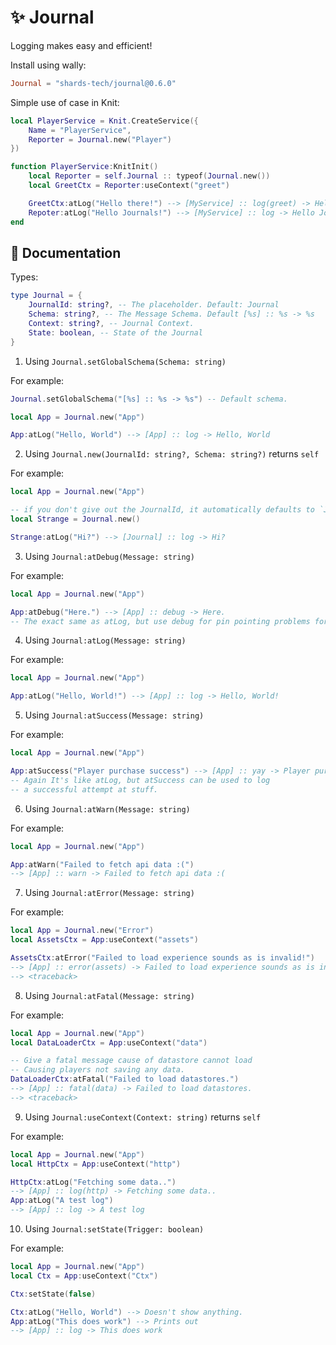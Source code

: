 # ✨ Journal

Logging makes easy and efficient! 

Install using wally: 

```toml
Journal = "shards-tech/journal@0.6.0"
```

Simple use of case in Knit:

```lua
local PlayerService = Knit.CreateService({
    Name = "PlayerService",
    Reporter = Journal.new("Player")
})

function PlayerService:KnitInit()
    local Reporter = self.Journal :: typeof(Journal.new())
    local GreetCtx = Reporter:useContext("greet")

    GreetCtx:atLog("Hello there!") --> [MyService] :: log(greet) -> Hello there!
    Repoter:atLog("Hello Journals!") --> [MyService] :: log -> Hello Journals!
end
```

## 📃 Documentation

Types:

```lua
type Journal = {
    JournalId: string?, -- The placeholder. Default: Journal
    Schema: string?, -- The Message Schema. Default [%s] :: %s -> %s
    Context: string?, -- Journal Context.
    State: boolean, -- State of the Journal
}
```

1. Using `Journal.setGlobalSchema(Schema: string)` 

For example:

```lua
Journal.setGlobalSchema("[%s] :: %s -> %s") -- Default schema.

local App = Journal.new("App")

App:atLog("Hello, World") --> [App] :: log -> Hello, World
```

2. Using `Journal.new(JournalId: string?, Schema: string?)` returns `self`

For example:

```lua
local App = Journal.new("App")

-- if you don't give out the JournalId, it automatically defaults to `Journal`
local Strange = Journal.new()

Strange:atLog("Hi?") --> [Journal] :: log -> Hi?
```

3. Using `Journal:atDebug(Message: string)`

For example:

```lua
local App = Journal.new("App")

App:atDebug("Here.") --> [App] :: debug -> Here.
-- The exact same as atLog, but use debug for pin pointing problems for developer.
```

4. Using `Journal:atLog(Message: string)`

For example:

```lua
local App = Journal.new("App")

App:atLog("Hello, World!") --> [App] :: log -> Hello, World!    
```

5. Using `Journal:atSuccess(Message: string)`

For example:

```lua
local App = Journal.new("App")

App:atSuccess("Player purchase success") --> [App] :: yay -> Player purchase success.
-- Again It's like atLog, but atSuccess can be used to log
-- a successful attempt at stuff.
```

6. Using `Journal:atWarn(Message: string)`

For example:

```lua
local App = Journal.new("App")

App:atWarn("Failed to fetch api data :(") 
--> [App] :: warn -> Failed to fetch api data :(
```

7. Using `Journal:atError(Message: string)`

For example:

```lua
local App = Journal.new("Error")
local AssetsCtx = App:useContext("assets")

AssetsCtx:atError("Failed to load experience sounds as is invalid!")
--> [App] :: error(assets) -> Failed to load experience sounds as is invalid!
--> <traceback>
```

8. Using `Journal:atFatal(Message: string)`

For example:

```lua
local App = Journal.new("App")
local DataLoaderCtx = App:useContext("data")

-- Give a fatal message cause of datastore cannot load
-- Causing players not saving any data.
DataLoaderCtx:atFatal("Failed to load datastores.")
--> [App] :: fatal(data) -> Failed to load datastores. 
--> <traceback>
```

9. Using `Journal:useContext(Context: string)` returns `self`

For example:

```lua
local App = Journal.new("App")
local HttpCtx = App:useContext("http")

HttpCtx:atLog("Fetching some data..")
--> [App] :: log(http) -> Fetching some data..
App:atLog("A test log")
--> [App] :: log -> A test log
```

10. Using `Journal:setState(Trigger: boolean)`

For example:

```lua
local App = Journal.new("App")
local Ctx = App:useContext("Ctx")

Ctx:setState(false)

Ctx:atLog("Hello, World") --> Doesn't show anything.
App:atLog("This does work") --> Prints out 
--> [App] :: log -> This does work
```